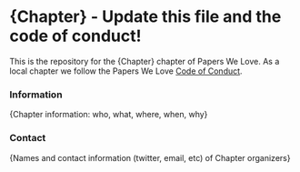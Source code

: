 # {Chapter} - Update this file and the code of conduct!

This is the repository for the {Chapter} chapter of Papers We Love. As a local chapter we follow the Papers We Love [Code of Conduct](https://github.com/papers-we-love/warsaw/blob/master/code-of-conduct.md).

### Information

{Chapter information: who, what, where, when, why}

### Contact

{Names and contact information (twitter, email, etc) of Chapter organizers}
